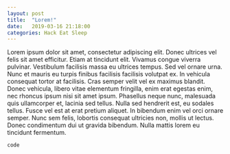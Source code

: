 ```yaml
---
layout: post
title:  "Lorem!"
date:   2019-03-16 21:18:00
categories: Hack Eat Sleep
---
```


Lorem ipsum dolor sit amet, consectetur adipiscing elit. Donec ultrices vel felis sit amet efficitur. Etiam at tincidunt elit. Vivamus congue viverra pulvinar. Vestibulum facilisis massa eu ultrices tempus. Sed vel ornare urna. Nunc et mauris eu turpis finibus facilisis facilisis volutpat ex. In vehicula consequat tortor at facilisis. Cras semper velit vel ex maximus blandit. Donec vehicula, libero vitae elementum fringilla, enim erat egestas enim, nec rhoncus ipsum nisi sit amet ipsum. Phasellus neque nunc, malesuada quis ullamcorper et, lacinia sed tellus. Nulla sed hendrerit est, eu sodales tellus. Fusce vel est at erat pretium aliquet. In bibendum enim vel orci ornare semper. Nunc sem felis, lobortis consequat ultricies non, mollis ut lectus. Donec condimentum dui ut gravida bibendum. Nulla mattis lorem eu tincidunt fermentum.

`code`


